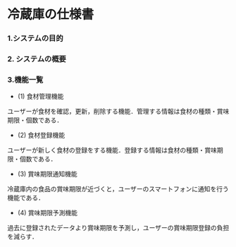 # 冷蔵庫の仕様書

### 1.システムの目的
### 2. システムの概要
### 3.機能一覧
- (1) 食材管理機能

 ユーザーが食材を確認，更新，削除する機能．管理する情報は食材の種類・賞味期限・個数である．
- (2) 食材登録機能

 ユーザーが新しく食材の登録をする機能．登録する情報は食材の種類・賞味期限・個数である．
- (3) 賞味期限通知機能

 冷蔵庫内の食品の賞味期限が近づくと，ユーザーのスマートフォンに通知を行う機能である．
- (4) 賞味期限予測機能

 過去に登録されたデータより賞味期限を予測し，ユーザーの賞味期限登録の負担を減らす．